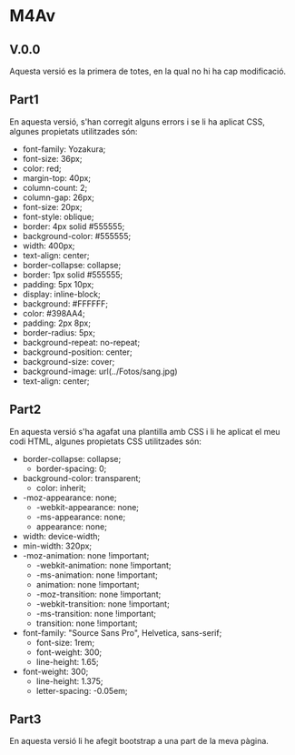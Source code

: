 # M4Av
## V.0.0
Aquesta versió es la primera de totes, en la qual no hi ha cap modificació.
## Part1
En aquesta versió, s'han corregit alguns errors i se li ha aplicat CSS, algunes propietats utilitzades són:
 - font-family: Yozakura;
 - font-size: 36px;
 - color: red;
 - margin-top: 40px;
 - column-count: 2;
 - column-gap: 26px;
 - font-size: 20px;
 - font-style: oblique;
 - border: 4px solid #555555;
 - background-color: #555555;
 - width: 400px;
 - text-align: center;
 - border-collapse: collapse;
 - border: 1px solid #555555;
 - padding: 5px 10px;
 - display: inline-block;
 - background: #FFFFFF;
 - color: #398AA4;
 - padding: 2px 8px;
 - border-radius: 5px;
 - background-repeat: no-repeat;
 - background-position: center; 
 - background-size: cover;
 - background-image: url(../Fotos/sang.jpg)
 - text-align: center; 
 ## Part2
 En aquesta versió s'ha agafat una plantilla amb CSS i li he aplicat el meu codi HTML, algunes propietats CSS utilitzades són:
  - border-collapse: collapse;
	- border-spacing: 0;
  - background-color: transparent;
	- color: inherit;
  - -moz-appearance: none;
	- -webkit-appearance: none;
	- -ms-appearance: none;
	- appearance: none;
  - width: device-width;
  - min-width: 320px;
  - -moz-animation: none !important;
	- -webkit-animation: none !important;
	- -ms-animation: none !important;
	- animation: none !important;
	- -moz-transition: none !important;
	- -webkit-transition: none !important;
	- -ms-transition: none !important;
	- transition: none !important;
  - font-family: "Source Sans Pro", Helvetica, sans-serif;
	- font-size: 1rem;
	- font-weight: 300;
	- line-height: 1.65;
  - font-weight: 300;
	- line-height: 1.375;
	-	letter-spacing: -0.05em;
  ## Part3
  En aquesta versió li he afegit bootstrap a una part de la meva pàgina.
     
